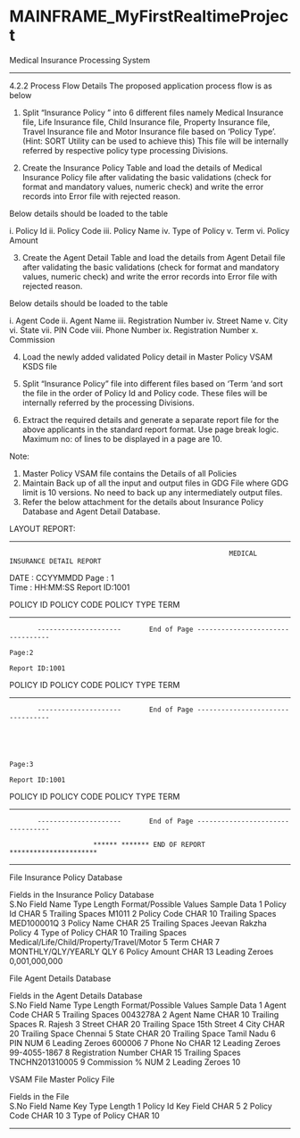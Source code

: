 # MAINFRAME_MyFirstRealtimeProject
Medical Insurance Processing System


**********************************************************************************************************************************************************************
4.2.2	Process Flow Details
The proposed application process flow is as below
1)	Split “Insurance Policy ” into 6 different files namely Medical Insurance file, Life Insurance file, Child Insurance file, Property Insurance file, Travel Insurance file and Motor Insurance file based on ‘Policy  Type’. (Hint: SORT Utility can be used to achieve this) This file will be internally referred by respective policy type processing Divisions.

2)	Create the Insurance Policy Table and load the details of Medical Insurance Policy file after validating the basic validations (check for format and mandatory values, numeric check) and write the error records into Error file with rejected reason.

Below details should be loaded to the table

i.	Policy Id
ii.	Policy Code
iii.	Policy Name
iv.	Type of Policy
v.	Term
vi.	Policy Amount

3)	Create the Agent Detail Table and load the details from Agent Detail file after validating the basic validations (check for format and mandatory values, numeric check) and write the error records into Error file with rejected reason.

Below details should be loaded to the table

i.	Agent Code
ii.	Agent Name
iii.	Registration Number
iv.	Street Name
v.	City
vi.	State
vii.	PIN Code
viii.	Phone Number
ix.	Registration Number
x.	Commission 

4)	Load the newly added  validated Policy detail in Master Policy VSAM KSDS file

5)	Split “Insurance Policy” file into different files based on ‘Term ‘and sort the file in the order of Policy Id and Policy code. These files will be internally referred by the processing Divisions.

6)	Extract the required details and generate a separate report file for the above applicants in the standard report format. Use page break logic. Maximum no: of lines to be displayed in a page are 10. 


Note:  
1.	Master Policy VSAM file contains the Details of all Policies
2.	Maintain Back up of all the input and output files in GDG File where GDG limit is 10 versions. No need to back up any intermediately output files.
3.	Refer the below attachment for the details about Insurance Policy Database and Agent Detail Database.


LAYOUT REPORT:
*****************************************************************************************************************************************************************
                                                           MEDICAL INSURANCE DETAIL REPORT

DATE : CCYYMMDD                                                                                                                     Page : 1  
Time : HH:MM:SS                                                                                                                         Report ID:1001                                                                                                                                                                

POLICY ID                POLICY CODE                 POLICY TYPE          TERM       
-------------------              -- ------------              ------------           --------------




           ---------------------       End of Page ---------------------------------
                                                                                                                                                 Page:2
                                                                                                                                                Report ID:1001  

POLICY ID                POLICY CODE                 POLICY TYPE          TERM       
-------------------              -- ------------              ------------           --------------





           ---------------------       End of Page ---------------------------------




                                                                                                                                                 Page:3
                                                                                                                                                Report ID:1001  

POLICY ID                POLICY CODE                 POLICY TYPE          TERM       
-------------------              -- ------------              ------------           --------------




           ---------------------       End of Page ---------------------------------
                                                           
                         ****** ******* END OF REPORT **********************
**********************************************************************************************************************************************************************

File	Insurance Policy Database				
					
Fields in the Insurance Policy Database					
S.No	Field Name	Type	Length	Format/Possible Values	Sample Data
1	Policy Id	CHAR	5	Trailing Spaces	M1011
2	Policy Code	CHAR	10	Trailing Spaces	MED100001Q
3	Policy Name	CHAR	25	Trailing Spaces	Jeevan Rakzha Policy
4	Type of Policy	CHAR	10	Trailing Spaces	Medical/Life/Child/Property/Travel/Motor
5	Term	CHAR	7	MONTHLY/QLY/YEARLY	QLY
6	Policy Amount	CHAR	13	Leading Zeroes	0,001,000,000



File	Agent Details Database				
					
Fields in the Agent Details Database					
S.No	Field Name	Type	Length	Format/Possible Values	Sample Data
1	Agent Code	CHAR	5	Trailing Spaces	0043278A
2	Agent Name	CHAR	10	Trailing Spaces	R. Rajesh
3	Street	CHAR	20	Trailing Space	15th Street
4	City	CHAR	20	Trailing Space	Chennai
5	State	CHAR	20	Trailing Space	Tamil Nadu
6	PIN	NUM	6	Leading Zeroes	600006
7	Phone No	CHAR	12	Leading Zeroes	99-4055-1867
8	Registration Number	CHAR	15	Trailing Spaces	TNCHN201310005
9	Commission %	NUM	2	Leading Zeroes	10




VSAM File	Master Policy File			
				
Fields in the File				
S.No	Field Name	Key	Type	Length
1	Policy Id	Key Field	CHAR	5
2	Policy Code		CHAR	10
3	Type of Policy		CHAR	10


********************************************************************************************************************************************************************

 






